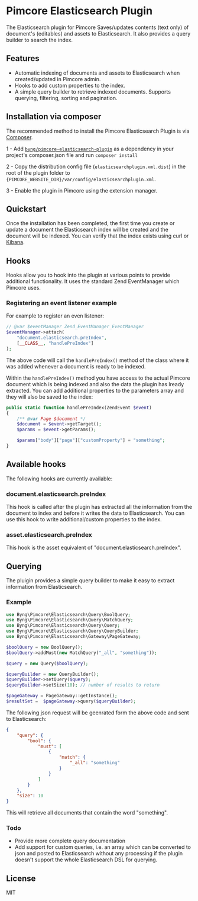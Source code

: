 # Pimcore Elasticsearch Plugin

The Elasticsearch plugin for Pimcore Saves/updates contents (text only) of document's (editables) and assets to Elasticsearch. It also provides a query builder to search the index.

## Features

* Automatic indexing of documents and assets to Elasticsearch when created/updated in Pimcore admin. 
* Hooks to add custom properties to the index.
* A simple query builder to retrieve indexed documents. Supports querying, filtering, sorting and pagination.

## Installation via composer

The recommended method to install the Pimcore Elasticsearch Plugin is via [Composer](https://getcomposer.org/).

1 - Add [`byng/pimcore-elasticsearch-plugin`](https://packagist.org/packages/byng/pimcore-elasticsearch-plugin) as a dependency in your project's composer.json file and run `composer install`

2 - Copy the distribution config file (`elasticsearchplugin.xml.dist`) in the root of the plugin folder 
to `{PIMCORE_WEBSITE_DIR}/var/config/elasticsearchplugin.xml`.

3 - Enable the plugin in Pimcore using the extension manager.

## Quickstart

Once the installation has been completed, the first time you create or update a document the Elasticsearch index will be created and the document will be indexed. You can verify that the index exists using curl or [Kibana](https://www.elastic.co/products/kibana).

## Hooks

Hooks allow you to hook into the plugin at various points to provide additional functionality. It uses the standard Zend EventManager which Pimcore uses. 

### Registering an event listener example

For example to register an even listener:

```php
// @var $eventManager Zend_EventManager_EventManager
$eventManager->attach(
    "document.elasticsearch.preIndex",
    [__CLASS__, "handlePreIndex"]
);
```

The above code will call the `handlePreIndex()` method of the class where it was added whenever a document is ready to be indexed.

Within the `handlePreIndex()` method you have access to the actual Pimcore document which is being indexed and also the data the plugin has lready extracted. You can add additional properties to the parameters array and they will also be saved to the index:

```php
public static function handlePreIndex(ZendEvent $event)
{
    /** @var Page $document */
    $document = $event->getTarget();
    $params = $event->getParams();

    $params["body"]["page"]["customProperty"] = "something";
}
```

## Available hooks

The following hooks are currently available:

### document.elasticsearch.preIndex

This hook is called after the plugin has extracted all the information from the document to index and before it writes the data to Elasticsearch. You can use this hook to write additional/custom properties to the index.

### asset.elasticsearch.preIndex

This hook is the asset equivalent of "document.elasticsearch.preIndex".


## Querying

The pluigin provides a simple query builder to make it easy to extract information from Elasticsearch.

### Example

```php
use Byng\Pimcore\Elasticsearch\Query\BoolQuery;
use Byng\Pimcore\Elasticsearch\Query\MatchQuery;
use Byng\Pimcore\Elasticsearch\Query\Query;
use Byng\Pimcore\Elasticsearch\Query\QueryBuilder;
use Byng\Pimcore\Elasticsearch\Gateway\PageGateway;

$boolQuery = new BoolQuery();
$boolQuery->addMust(new MatchQuery("_all", "something"));

$query = new Query($boolQuery);

$queryBuilder = new QueryBuilder();
$queryBuilder->setQuery($query);
$queryBuilder->setSize(10); // number of results to return

$pageGateway = PageGateway::getInstance();
$resultSet =  $pageGateway->query($queryBuilder);
```

The following json request will be geenrated form the above code and sent to Elasticsearch:

```json
{
    "query": {
        "bool": {
            "must": [
                {
                    "match": {
                        "_all": "something"
                    }
                }
            ]
        }
    },
    "size": 10
}
```

This will retrieve all documents that contain the word "something".

### Todo

* Provide more complete query documentation
* Add support for custom queries, i.e. an array which can be converted to json and posted to Elasticsearch without any processing if the plugin doesn't support the whole Elasticsearch DSL for querying.

## License

MIT
